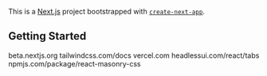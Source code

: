 This is a [Next.js](https://nextjs.org/) project bootstrapped with [`create-next-app`](https://github.com/vercel/next.js/tree/canary/packages/create-next-app).

## Getting Started

beta.nextjs.org
tailwindcss.com/docs
vercel.com
headlessui.com/react/tabs
npmjs.com/package/react-masonry-css
